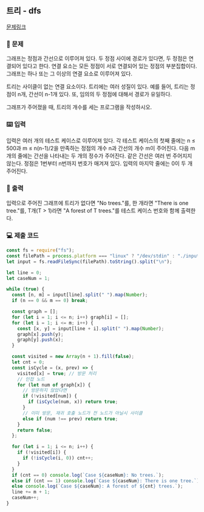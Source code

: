 ## 트리 - dfs

[문제링크](https://www.acmicpc.net/problem/4803)

### 🙏 문제

그래프는 정점과 간선으로 이루어져 있다. 두 정점 사이에 경로가 있다면, 두 정점은 연결되어 있다고 한다. 연결 요소는 모든 정점이 서로 연결되어 있는 정점의 부분집합이다. 그래프는 하나 또는 그 이상의 연결 요소로 이루어져 있다.

트리는 사이클이 없는 연결 요소이다. 트리에는 여러 성질이 있다. 예를 들어, 트리는 정점이 n개, 간선이 n-1개 있다. 또, 임의의 두 정점에 대해서 경로가 유일하다.

그래프가 주어졌을 때, 트리의 개수를 세는 프로그램을 작성하시오.

### ⌨️ 입력

입력은 여러 개의 테스트 케이스로 이루어져 있다. 각 테스트 케이스의 첫째 줄에는 n ≤ 500과 m ≤ n(n-1)/2을 만족하는 정점의 개수 n과 간선의 개수 m이 주어진다. 다음 m개의 줄에는 간선을 나타내는 두 개의 정수가 주어진다. 같은 간선은 여러 번 주어지지 않는다. 정점은 1번부터 n번까지 번호가 매겨져 있다. 입력의 마지막 줄에는 0이 두 개 주어진다.

### 🎨 출력

입력으로 주어진 그래프에 트리가 없다면 "No trees."를, 한 개라면 "There is one tree."를, T개(T > 1)라면 "A forest of T trees."를 테스트 케이스 번호와 함께 출력한다.

### 💻 제출 코드

```javascript
const fs = require("fs");
const filePath = process.platform === "linux" ? "/dev/stdin" : "./input.txt";
let input = fs.readFileSync(filePath).toString().split("\n");

let line = 0;
let caseNum = 1;

while (true) {
  const [n, m] = input[line].split(" ").map(Number);
  if (n == 0 && m == 0) break;

  const graph = [];
  for (let i = 1; i <= n; i++) graph[i] = [];
  for (let i = 1; i <= m; i++) {
    const [x, y] = input[line + i].split(" ").map(Number);
    graph[x].push(y);
    graph[y].push(x);
  }

  const visited = new Array(n + 1).fill(false);
  let cnt = 0;
  const isCycle = (x, prev) => {
    visited[x] = true; // 방문 처리
    // 인접 노드
    for (let num of graph[x]) {
      // 방문하지 않았다면
      if (!visited[num]) {
        if (isCycle(num, x)) return true;
      }
      // 이미 방문, 재귀 호출 노드가 전 노드가 아닐시 사이클
      else if (num !== prev) return true;
    }
    return false;
  };

  for (let i = 1; i <= n; i++) {
    if (!visited[i]) {
      if (!isCycle(i, 0)) cnt++;
    }
  }
  if (cnt == 0) console.log(`Case ${caseNum}: No trees.`);
  else if (cnt == 1) console.log(`Case ${caseNum}: There is one tree.`);
  else console.log(`Case ${caseNum}: A forest of ${cnt} trees.`);
  line += m + 1;
  caseNum++;
}
```
